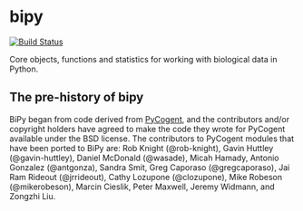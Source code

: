 bipy
====

[![Build Status](https://magnum.travis-ci.com/gregcaporaso/bipy.png?token=cRee6r8tqQgg7M8jqmie&branch=master)](https://magnum.travis-ci.com/gregcaporaso/bipy)

Core objects, functions and statistics for working with biological data in Python.


The pre-history of bipy
-----------------------

BiPy began from code derived from [PyCogent](http://www.pycogent.org), and the contributors and/or copyright holders have agreed to make the code they wrote for PyCogent available under the BSD license. The contributors to PyCogent modules that have been ported to BiPy are: Rob Knight (@rob-knight), Gavin Huttley (@gavin-huttley), Daniel McDonald (@wasade), Micah Hamady, Antonio Gonzalez (@antgonza), Sandra Smit, Greg Caporaso (@gregcaporaso), Jai Ram Rideout (@jrrideout), Cathy Lozupone (@clozupone), Mike Robeson (@mikerobeson), Marcin Cieslik, Peter Maxwell, Jeremy Widmann, and Zongzhi Liu. 